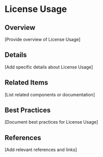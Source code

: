 # License Usage

## Overview

[Provide overview of License Usage]

## Details

[Add specific details about License Usage]

## Related Items

[List related components or documentation]

## Best Practices

[Document best practices for License Usage]

## References

[Add relevant references and links]

